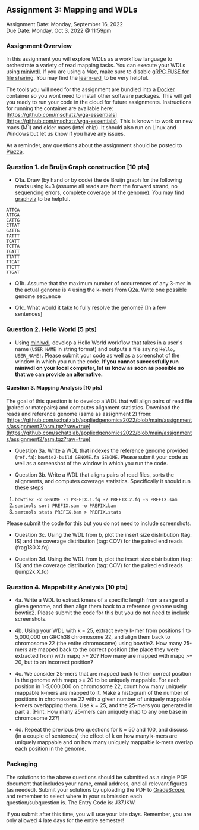 ## Assignment 3: Mapping and WDLs
Assignment Date: Monday, September 16, 2022 <br>
Due Date: Monday, Oct 3, 2022 @ 11:59pm <br>

### Assignment Overview

In this assignment you will explore WDLs as a workflow language to orchestrate a variety of read mapping tasks. 
You can execute your WDLs using [miniwdl](https://github.com/chanzuckerberg/miniwdl). 
If you are using a Mac, make sure to disable [gRPC FUSE for file sharing](https://github.com/chanzuckerberg/miniwdl/issues/145). You may find the [learn-wdl](https://github.com/openwdl/learn-wdl) to be very helpful.

The tools you will need for the assignment are bundled into a [Docker](https://www.docker.com) container so you wont need to install other software packages. This will get you ready to run your code in the cloud for future assignments. Instructions for running the container are available here: [https://github.com/mschatz/wga-essentials](https://github.com/mschatz/wga-essentials). This is known to work on new macs (M1) and older macs (intel chip). It should also run on Linux and Windows but let us know if you have any issues.

As a reminder, any questions about the assignment should be posted to [Piazza](https://piazza.com/class/l7dg3c82ftw1d/).

### Question 1. de Bruijn Graph construction [10 pts]
- Q1a. Draw (by hand or by code) the de Bruijn graph for the following reads using k=3 (assume all reads are from the forward strand, no sequencing errors, complete coverage of the genome). You may find [graphviz](https://graphviz.org/) to be helpful.

```
ATTCA
ATTGA
CATTG
CTTAT
GATTG
TATTT
TCATT
TCTTA
TGATT
TTATT
TTCAT
TTCTT
TTGAT
```

- Q1b. Assume that the maximum number of occurrences of any 3-mer in the actual genome is 4 using the k-mers from Q2a. Write one possible genome sequence


- Q1c. What would it take to fully resolve the genome? [In a few sentences]


### Question 2. Hello World [5 pts]

- Using [miniwdl](https://github.com/chanzuckerberg/miniwdl), develop a Hello World workflow that takes in a user's name (`USER_NAME` in string format) and outputs a file saying `Hello, USER_NAME!`. Please submit your code as well as a screenshot of the window in which you run the code. **If you cannot successfully run miniwdl on your local computer, let us know as soon as possible so that we can provide an alternative.**


#### Question 3. Mapping Analysis [10 pts]

The goal of this question is to develop a WDL that will align pairs of read file (paired or matepairs) and computes alignment statistics. Download the reads and reference genome (same as assignment 2) from: [https://github.com/schatzlab/appliedgenomics2022/blob/main/assignments/assignment2/asm.tgz?raw=true](https://github.com/schatzlab/appliedgenomics2022/blob/main/assignments/assignment2/asm.tgz?raw=true)

- Question 3a. Write a WDL that indexes the reference genome provided (`ref.fa`): `bowtie2-build GENOME.fa GENOME`. Please submit your code as well as a screenshot of the window in which you run the code.

- Question 3b. Write a WDL that aligns pairs of read files, sorts the alignments, and computes coverage statistics. Specifically it should run these steps

 1. `bowtie2 -x GENOME -1 PREFIX.1.fq -2 PREFIX.2.fq -S PREFIX.sam`
 2. `samtools sort PREFIX.sam -o PREFIX.bam`
 3. `samtools stats PREFIX.bam > PREFIX.stats`

 Please submit the code for this but you do not need to include screenshots.
 
- Question 3c. Using the WDL from b, plot the insert size distribution (tag: IS) and the coverage distribution (tag: COV) for the paired end reads (frag180.X.fq)

- Question 3d. Using the WDL from b, plot the insert size distribution (tag: IS) and the coverage distribution (tag: COV) for the paired end reads (jump2k.X.fq)


### Question 4. Mappability Analysis [10 pts]

- 4a. Write a WDL to extract kmers of a specific length from a range of a given genome, and then align them back to a reference genome using bowtie2.  Please submit the code for this but you do not need to include screenshots.

- 4b. Using your WDL with k = 25, extract every k-mer from positions 1 to 5,000,000 on GRCh38 chromosome 22, and align them back to chromosome 22 (the entire chromosome) using bowtie2. How many 25-mers are mapped back to the correct position (the place they were extracted from) with mapq >= 20? How many are mapped with mapq >= 20, but to an incorrect position?

- 4c. We consider 25-mers that are mapped back to their correct position in the genome with mapq >= 20 to be uniquely mappable. For each position in 1-5,000,000 on chromosome 22, count how many uniquely mappable k-mers are mapped to it. Make a histogram of the number of positions in chromosome 22 with a given number of uniquely mappable k-mers overlapping them. Use k = 25, and the 25-mers you generated in part a. [Hint: How many 25-mers can uniquely map to any one base in chromosome 22?]

- 4d. Repeat the previous two questions for k = 50 and 100, and discuss (in a couple of sentences) the effect of k on how many k-mers are uniquely mappable and on how many uniquely mappable k-mers overlap each position in the genome.










### Packaging

The solutions to the above questions should be submitted as a single PDF document that includes your name, email address, and 
all relevant figures (as needed). Submit your solutions by uploading the PDF to [GradeScope](https://www.gradescope.com/courses/431817), and remember to select where in your submission each question/subquestion is. The Entry Code is: J37JKW. 

If you submit after this time, you will use your late days. Remember, you are only allowed 4 late days for the entire semester!

